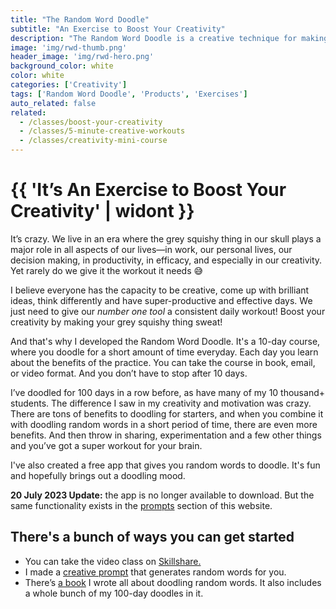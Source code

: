 ```yaml
---
title: "The Random Word Doodle"
subtitle: "An Exercise to Boost Your Creativity"
description: "The Random Word Doodle is a creative technique for making your brain sweat. There are plenty of sweet benefits that come with doodling for 10-15 minutes everyday. Discover what they are and where to get your random words from."
image: 'img/rwd-thumb.png'
header_image: 'img/rwd-hero.png'
background_color: white
color: white
categories: ['Creativity']
tags: ['Random Word Doodle', 'Products', 'Exercises']
auto_related: false
related:
  - /classes/boost-your-creativity
  - /classes/5-minute-creative-workouts
  - /classes/creativity-mini-course
---
```

# {{ 'It’s An Exercise to Boost Your Creativity' | widont }}

It’s crazy. We live in an era where the grey squishy thing in our skull plays a major role in all aspects of our lives—in work, our personal lives, our decision making, in productivity, in efficacy, and especially in our creativity. Yet rarely do we give it the workout it needs 😅

I believe everyone has the capacity to be creative, come up with brilliant ideas, think differently and have super-productive and effective days. We just need to give our *number one tool* a consistent daily workout! Boost your creativity by making your grey squishy thing sweat!

And that's why I developed the Random Word Doodle. It's a 10-day course, where you doodle for a short amount of time everyday. Each day you learn about the benefits of the practice. You can take the course in book, email, or video format. And you don’t have to stop after 10 days.

I’ve doodled for 100 days in a row before, as have many of my 10 thousand+ students. The difference I saw in my creativity and motivation was crazy. There are tons of benefits to doodling for starters, and when you combine it with doodling random words in a short period of time, there are even more benefits. And then throw in sharing, experimentation and a few other things and you’ve got a super workout for your brain.

I've also created a free app that gives you random words to doodle. It's fun and hopefully brings out a doodling mood.

**20 July 2023 Update:** the app is no longer available to download. But the same functionality exists in the [prompts](/prompts/) section of this website.

## There's a bunch of ways you can get started

- You can take the video class on [Skillshare.](https://ttkb.me/rwd-class)
- I made a [creative prompt](/workouts/random-words/) that generates random words for you.
- There’s [a book](https://gumroad.com/l/random-word-doodle) I wrote all about doodling random words. It also includes a whole bunch of my 100-day doodles in it.